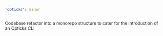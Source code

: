 ```yaml
---
'opticks': minor
---
```


Codebase refactor into a monorepo structure to cater for the introduction of an Opticks CLI
